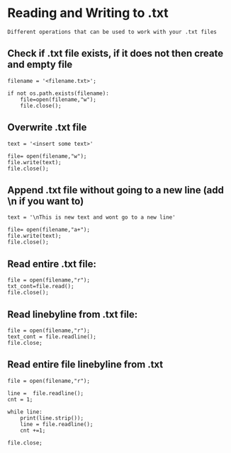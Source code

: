 # Reading and Writing to .txt

    Different operations that can be used to work with your .txt files
    
## Check if .txt file exists, if it does not then create and empty file

    filename = '<filename.txt>';

    if not os.path.exists(filename):
        file=open(filename,"w");
        file.close();
    
## Overwrite .txt file

    text = '<insert some text>'

    file= open(filename,"w");
    file.write(text);
    file.close();
    
## Append .txt file without going to a new line (add \n if you want to)

    text = '\nThis is new text and wont go to a new line'

    file= open(filename,"a+");
    file.write(text);
    file.close();


## Read entire .txt file:

    file = open(filename,"r");
    txt_cont=file.read();
    file.close();
    
## Read linebyline from .txt file:

    file = open(filename,"r");
    text_cont = file.readline();
    file.close;
    
## Read entire file linebyline from .txt
    
    file = open(filename,"r");
    
    line =  file.readline();
    cnt = 1;
    
    while line:
        print(line.strip());
        line = file.readline();
        cnt +=1;

    file.close;
    
